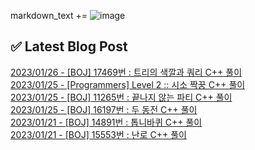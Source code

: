 

markdown_text += ![image](https://user-images.githubusercontent.com/76645095/162124599-f9d701d6-e523-49c4-a6ce-193dc38f1026.png)

## ✅ Latest Blog Post

[2023/01/26 - [BOJ] 17469번 : 트리의 색깔과 쿼리 C++ 풀이](https://jojaeng2.tistory.com/63) <br/>
[2023/01/25 - [Programmers] Level 2 :: 시소 짝꿍 C++ 풀이](https://jojaeng2.tistory.com/62) <br/>
[2023/01/25 - [BOJ] 11265번 : 끝나지 않는 파티 C++ 풀이](https://jojaeng2.tistory.com/61) <br/>
[2023/01/25 - [BOJ] 16197번 : 두 동전 C++ 풀이](https://jojaeng2.tistory.com/60) <br/>
[2023/01/21 - [BOJ] 14891번 : 톱니바퀴 C++ 풀이](https://jojaeng2.tistory.com/59) <br/>
[2023/01/21 - [BOJ] 15553번 : 난로 C++ 풀이](https://jojaeng2.tistory.com/58) <br/>
